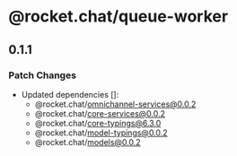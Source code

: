 # @rocket.chat/queue-worker

## 0.1.1

### Patch Changes

- Updated dependencies []:
  - @rocket.chat/omnichannel-services@0.0.2
  - @rocket.chat/core-services@0.0.2
  - @rocket.chat/core-typings@6.3.0
  - @rocket.chat/model-typings@0.0.2
  - @rocket.chat/models@0.0.2
